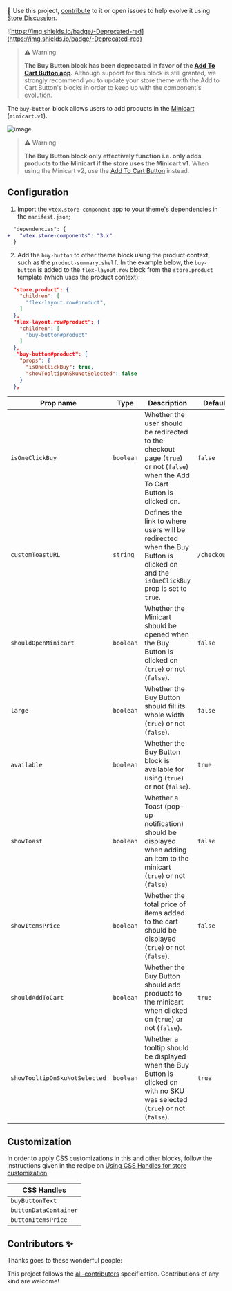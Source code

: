 📢 Use this project, [contribute](https://github.com/vtex-apps/store-components) to it or open issues to help evolve it using [Store Discussion](https://github.com/vtex-apps/store-discussion). 

![https://img.shields.io/badge/-Deprecated-red](https://img.shields.io/badge/-Deprecated-red)

> ⚠️ Warning
> 
> **The Buy Button block has been deprecated in favor of the [Add To Cart Button app](https://developers.vtex.com/vtex-developer-docs/docs/vtex-add-to-cart-button).** Although support for this block is still granted, we strongly recommend you to update your store theme with the Add to Cart Button's blocks in order to keep up with the component's evolution.

The `buy-button` block allows users to add products in the [Minicart](https://vtex.io/docs/components/all/vtex.minicart@2.46.1/) (`minicart.v1`).


![image](https://user-images.githubusercontent.com/284515/70233985-69e13700-173e-11ea-91f7-6675a6a0e73b.png)

> ⚠️ Warning
> 
> **The Buy Button block only effectively function i.e. only adds products to the Minicart if the store uses the Minicart v1**. When using the Minicart v2, use the [Add To Cart Button](https://developers.vtex.com/vtex-developer-docs/docs/vtex-add-to-cart-button) instead.

## Configuration

1. Import the `vtex.store-component` app to your theme's dependencies in the `manifest.json`;

```diff
  "dependencies": {
+   "vtex.store-components": "3.x"
  }
```

2. Add the `buy-button` to other theme block using the product context, such as the `product-summary.shelf`. In the example below, the `buy-button` is added to the `flex-layout.row` block from the `store.product` template (which uses the product context):

```json
  "store.product": {
    "children": [
      "flex-layout.row#product",
    ]
  },
  "flex-layout.row#product": {
    "children": [
      "buy-button#product"
    ]
  },
   "buy-button#product": {
    "props": {
      "isOneClickBuy": true,
      "showTooltipOnSkuNotSelected": false
    }
  },
```

| Prop name            | Type      | Description                                                                      | Default value      |
| -------------------- | --------- | -------------------------------------------------------------------------------- | ------------------ |
| `isOneClickBuy`      | `boolean` | Whether the user should be redirected to the checkout page (`true`) or not (`false`) when the Add To Cart Button is clicked on.        |  `false`              |
| `customToastURL`     | `string`  | Defines the link to where users will be redirected when the Buy Button is clicked on and the `isOneClickBuy` prop is set to `true`. | `/checkout/#/cart` |
| `shouldOpenMinicart` | `boolean` | Whether the Minicart should be opened when the Buy Button is clicked on (`true`) or not (`false`).                              | `false`              |
| `large`              | `boolean` | Whether the Buy Button should fill its whole width (`true`) or not (`false`). | `false`    |
| `available`          | `boolean` | Whether the Buy Button block is available for using (`true`) or not (`false`). | `true` |
| `showToast`          | `boolean` | Whether a Toast (pop-up notification) should be displayed when adding an item to the minicart (`true`) or not (`false`)    | `false`                 |
| `showItemsPrice`     | `boolean` | Whether the total price of items added to the cart should be displayed (`true`) or not (`false`).                 | `false`              |
| `shouldAddToCart`    | `boolean` | Whether the Buy Button should add products to the minicart when clicked on (`true`) or not (`false`).         | `true`          |
| `showTooltipOnSkuNotSelected` | `boolean` | Whether a tooltip should be displayed when the Buy Button is clicked on with no SKU was selected (`true`) or not (`false`). | `true` |

## Customization

In order to apply CSS customizations in this and other blocks, follow the instructions given in the recipe on [Using CSS Handles for store customization](https://vtex.io/docs/recipes/style/using-css-handles-for-store-customization).

| CSS Handles |
| --- |
| `buyButtonText`       |
| `buttonDataContainer` |
| `buttonItemsPrice`    |

<!-- DOCS-IGNORE:start -->

## Contributors ✨

Thanks goes to these wonderful people:

<!-- ALL-CONTRIBUTORS-LIST:START - Do not remove or modify this section -->
<!-- prettier-ignore-start -->
<!-- markdownlint-disable -->
<!-- markdownlint-enable -->
<!-- prettier-ignore-end -->
<!-- ALL-CONTRIBUTORS-LIST:END -->

This project follows the [all-contributors](https://github.com/all-contributors/all-contributors) specification. Contributions of any kind are welcome!

<!-- DOCS-IGNORE:end -->

